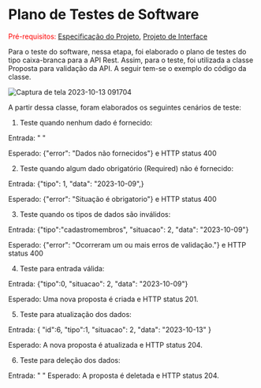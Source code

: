 # Plano de Testes de Software

<span style="color:red">Pré-requisitos: <a href="2-Especificação do Projeto.md"> Especificação do Projeto</a></span>, <a href="3-Projeto de Interface.md"> Projeto de Interface</a>

Para o teste do software, nessa etapa, foi elaborado o plano de testes do tipo caixa-branca para a API Rest. Assim, para o teste, foi utilizada a classe Proposta para validação da API. A seguir tem-se o exemplo do código da classe.

![Captura de tela 2023-10-13 091704](https://github.com/ICEI-PUC-Minas-PMV-SInt/pmv-sint-2023-2-e5-proj-mov-t1-cpa_ifmg/assets/89482697/662022a2-7dd5-431d-8563-68f33e48bbd8)

A partir dessa classe, foram elaborados os seguintes cenários de teste:

1. Teste quando nenhum dado é fornecido:

Entrada: " "

Esperado: {"error": "Dados não fornecidos"} e HTTP status 400

2. Teste quando algum dado obrigatório (Required) não é fornecido:

Entrada: {"tipo": 1,
		"data": "2023-10-09",}

Esperado: {"error": "Situação é obrigatorio"} e HTTP status 400

3. Teste quando os tipos de dados são inválidos:

Entrada: {"tipo":"cadastromembros",
		"situacao": 2,
		"data": "2023-10-09"}
  
Esperado: {"error": "Ocorreram um ou mais erros de validação."} e HTTP status 400

4. Teste para entrada válida:

Entrada: {"tipo":0,
		"situacao": 2,
		"data": "2023-10-09"}

Esperado: Uma nova proposta é criada e HTTP status 201.

5. Teste para atualização dos dados:

Entrada: {
	"id":6,
	"tipo":1, 
	"situacao": 2, 
	"data": "2023-10-13"
}


Esperado: A nova proposta é atualizada e HTTP status 204.

6. Teste para deleção dos dados:

Entrada: " "
Esperado: A proposta é deletada e HTTP status 204.



